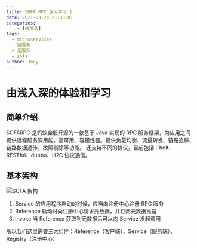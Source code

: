 ```yaml
---
title: SOFA RPC 深入学习 1
date: 2021-03-24 21:33:01
categories: 
	- [微服务]
tags:
  - microservices
  - 微服务
  - 无服务
  - sofa
author: Jony
---
```



# 由浅入深的体验和学习

## 简单介绍


SOFARPC 是蚂蚁金服开源的一款基于 Java 实现的 RPC 服务框架，为应用之间提供远程服务调用能。高可用、容错性强。提供负载均衡、流量转发、链路追踪、链路数据透传，故障剔除等功能。
还支持不同的协议，目前包括：bolt、RESTful、dubbo、H2C 协议通信。

## 基本架构

![SOFA 架构](/jony-one.github.io/images/sofa/overview.png)

1. Service 的应用程序启动的时候，应当向注册中心注册 RPC 服务
2. Reference 启动时向注册中心请求元数据，并订阅元数据推送
3. invoke 当 Reference 获取到元数据后可以向 Service 发起调用

所以我们这里需要三大组件：Reference（客户端）、Service（服务端）、Registry（注册中心）











